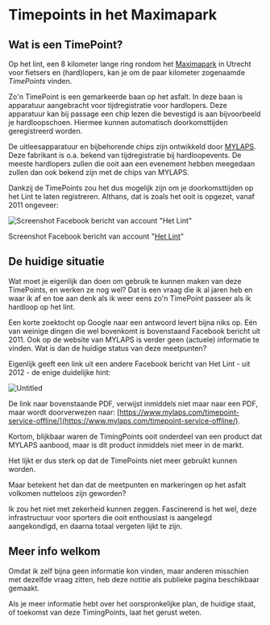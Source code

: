 # Timepoints in het Maximapark

## Wat is een TimePoint?

Op het lint, een 8 kilometer lange ring rondom het [Maximapark](https://maximapark.nl/) in Utrecht voor fietsers en (hard)lopers, kan je om de paar kilometer zogenaamde *TimePoints* vinden.

Zo'n TimePoint is een gemarkeerde baan op het asfalt. In deze baan is apparatuur aangebracht voor tijdregistratie voor hardlopers. Deze apparatuur kan bij passage een chip lezen die bevestigd is aan bijvoorbeeld je hardloopschoen. Hiermee kunnen automatisch doorkomsttijden geregistreerd worden. 

De uitleesapparatuur en bijbehorende chips zijn ontwikkeld door [MYLAPS](https://www.mylaps.com/nl/). Deze fabrikant is o.a. bekend van tijdregistratie bij hardloopevents. De meeste hardlopers zullen die ooit aan een evenement hebben meegedaan zullen dan ook bekend zijn met de chips van MYLAPS.

Dankzij de TimePoints zou het dus mogelijk zijn om je doorkomsttijden op het Lint te laten registreren. Althans, dat is zoals het ooit is opgezet, vanaf 2011 ongeveer:

![Screenshot Facebook bericht van account "[Het Lint](https://www.facebook.com/Het-Lint-M%C3%A1ximapark-330874426926136/)"](Timepoints%20in%20het%20Maximapark%205c5e6a23a5bb4abd85c1b79c297f8012/Untitled.png)

Screenshot Facebook bericht van account "[Het Lint](https://www.facebook.com/Het-Lint-M%C3%A1ximapark-330874426926136/)"

## De huidige situatie

Wat moet je eigenlijk dan doen om gebruik te kunnen maken van deze TimePoints, en werken ze nog wel? Dat is een vraag die ik al jaren heb en waar ik af en toe aan denk als ik weer eens zo'n TimePoint passeer als ik hardloop op het lint.

Een korte zoektocht op Google naar een antwoord levert bijna niks op. Eén van weinige dingen die wel bovenkomt is bovenstaand Facebook bericht uit 2011. Ook op de website van MYLAPS is verder geen (actuele) informatie te vinden. Wat is dan de huidige status van deze meetpunten? 

Eigenlijk geeft een link uit een andere Facebook bericht van Het Lint - uit 2012 - de enige duidelijke hint:

![Untitled](Timepoints%20in%20het%20Maximapark%205c5e6a23a5bb4abd85c1b79c297f8012/Untitled%201.png)

De link naar bovenstaande PDF, verwijst inmiddels niet maar naar een PDF, maar wordt doorverwezen naar: [https://www.mylaps.com/timepoint-service-offline/](https://www.mylaps.com/timepoint-service-offline/).

Kortom, blijkbaar waren de TimingPoints ooit onderdeel van een product dat MYLAPS aanbood, maar is dit product inmiddels niet meer in de markt.

Het lijkt er dus sterk op dat de TimePoints niet meer gebruikt kunnen worden.

Maar betekent het dan dat de meetpunten en markeringen op het asfalt volkomen nutteloos zijn geworden?

Ik zou het niet met zekerheid kunnen zeggen. Fascinerend is het wel, deze infrastructuur voor sporters die ooit enthousiast is aangelegd aangekondigd, en daarna totaal vergeten lijkt te zijn.

## Meer info welkom

Omdat ik zelf bijna geen informatie kon vinden, maar anderen misschien met dezelfde vraag zitten, heb deze notitie als publieke pagina beschikbaar gemaakt.

Als je meer informatie hebt over het oorspronkelijke plan, de huidige staat, of toekomst van deze TimingPoints, laat het gerust weten.